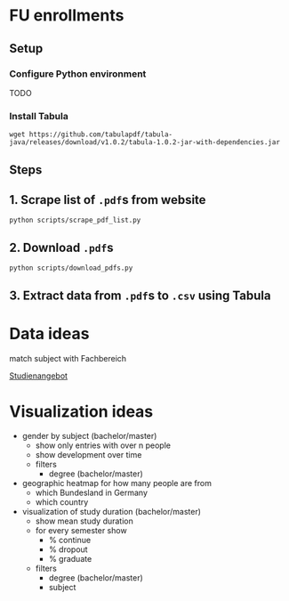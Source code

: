 # FU enrollments

## Setup

### Configure Python environment

TODO

### Install Tabula

`wget https://github.com/tabulapdf/tabula-java/releases/download/v1.0.2/tabula-1.0.2-jar-with-dependencies.jar`

## Steps

## 1. Scrape list of `.pdf`s from website

`python scripts/scrape_pdf_list.py`

## 2. Download `.pdf`s

`python scripts/download_pdfs.py`

## 3. Extract data from `.pdf`s to `.csv` using Tabula

# Data ideas

match subject with Fachbereich

[Studienangebot](https://www.fu-berlin.de/studium/studienangebot/grundstaendige/index.html)

# Visualization ideas

- gender by subject (bachelor/master)
  - show only entries with over n people
  - show development over time
  - filters
    - degree (bachelor/master)
- geographic heatmap for how many people are from
  - which Bundesland in Germany
  - which country
- visualization of study duration (bachelor/master)
  - show mean study duration
  - for every semester show
    - % continue
    - % dropout
    - % graduate
  - filters
    - degree (bachelor/master)
    - subject
